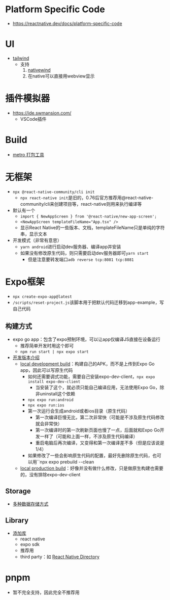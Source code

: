 # Platform Specific Code
- https://reactnative.dev/docs/platform-specific-code

# UI
-  [tailwind](https://docs.expo.dev/guides/tailwind/)
	- 支持
		1. [nativewind](https://www.nativewind.dev/getting-started/installation)
		2. 在native可以直接用webview显示
# 插件模拟器
- https://ide.swmansion.com/
	- VSCode插件
# Build
- [metro 打包工具](https://metrobundler.dev/)


# 无框架
- `npx @react-native-community/cli init`
	- `npx react-native init`是旧的，0.76后官方推荐用@react-native-community/cli来创建项目等，react-native则用来执行编译等
- 默认有一个
	- `import { NewAppScreen } from '@react-native/new-app-screen';`
	- `<NewAppScreen templateFileName="App.tsx" />`
	- 显示React Native的一些版本、文档，templateFileName只是单纯的字符串，显示文本
- 开发模式（非常有意思）
	- `yarn android`进行启动dev服务器、编译app并安装
	- 如果没有修改原生代码，则只需要启动dev服务器即可`yarn start`
		- 但是注意要转发端口`adb reverse tcp:8081 tcp:8081`


# Expo框架 
- `npx create-expo-app@latest`
- `/scripts/reset-project.js`该脚本用于把默认代码迁移到app-example，写自己代码

## 构建方式
- expo go app：包含了expo预制环境，可以让app仅编译JS直接在设备运行
	- 推荐简单开发时用这个即可
	- `npm run start | npx expo start`
- [开发版本介绍](https://docs.expo.dev/develop/development-builds/introduction/)
	- [local development build](https://docs.expo.dev/guides/local-app-development/)：构建自己的APK，而不是上传到Expo Go app，因此可以写原生代码
		- 如何还需要调式功能，需要自己安装expo-dev-client，`npx expo install expo-dev-client`
			- 当安装了这个，就必须只能自己编译应用，无法使用Expo Go，除非uninstall这个依赖
		- `npx expo run:android`
		- `npx expo run:ios`
		- 第一次运行会生成android或者ios目录（原生代码）
			- 第一次编译巨慢无比，第二次非常快（可能是不涉及原生代码修改就会非常快）
			- 第一次编译时的第一次刷新页面也慢了一点，后面就和Expo Go开发一样了（可能和上面一样，不涉及原生代码编译）
			- 重启电脑后再次编译，又变得和第一次编译差不多（但是应该说是1/4）
		- 如果修改了一些会影响原生代码的配置，最好先删除原生代码，也可以用``npx expo prebuild --clean
	- [local production build](https://docs.expo.dev/guides/local-app-production/)：好像并没有做什么修改，只是做原生构建也需要的，没有排除expo-dev-client

## Storage
- [多种数据存储方式](https://docs.expo.dev/develop/user-interface/store-data/)
## Library
- [添加库](https://docs.expo.dev/workflow/using-libraries/)
	- react native
	- expo sdk
	- 推荐用
	- third party：如 [React Native Directory](https://reactnative.directory/) 

# pnpm
- 暂不完全支持，因此完全不推荐用